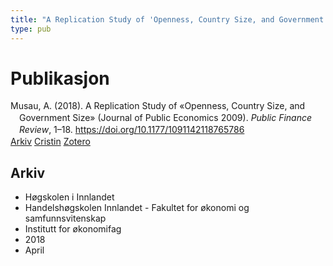 ```yaml
---
title: "A Replication Study of 'Openness, Country Size, and Government Size' (Journal of Public Economics 2009)"
type: pub
---
```

<h1>Publikasjon</h1>
<article id="csl-bib-container-V5YKMGKW" class="csl-bib-container">
  <div class="csl-bib-body" style="line-height: 1.35; padding-left: 1em; text-indent:-1em;">
  <div class="csl-entry">Musau, A. (2018). A Replication Study of &#xAB;Openness, Country Size, and Government Size&#xBB; (Journal of Public Economics 2009). <i>Public Finance Review</i>, 1&#x2013;18. <a href="https://doi.org/10.1177/1091142118765786">https://doi.org/10.1177/1091142118765786</a></div>
</div>
  <div class="csl-bib-buttons">
    <a href="#taxonomy-article-V5YKMGKW" class="csl-bib-button">Arkiv</a>
    <a href="https://app.cristin.no/results/show.jsf?id=1578853" alt="Cristin URL" class="csl-bib-button">Cristin</a>
    <a href="http://zotero.org/groups/5022929/items/V5YKMGKW" alt="Zotero URL" class="csl-bib-button">Zotero</a>
  </div>
  <div id="csl-bib-meta-container-V5YKMGKW"></div>
</article>
<div id="csl-bib-meta-V5YKMGKW" class="csl-bib-meta">
  <article id="taxonomy-article-V5YKMGKW" class="taxonomy-article">
    <h1>Arkiv</h1>
    <ul>
      <li>Høgskolen i Innlandet</li>
      <li>Handelshøgskolen Innlandet - Fakultet for økonomi og samfunnsvitenskap</li>
      <li>Institutt for økonomifag</li>
      <li>2018</li>
      <li>April</li>
    </ul>
  </article>
</div>

